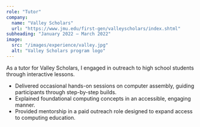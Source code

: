 ```yaml
---
role: "Tutor"
company:
  name: "Valley Scholars"
  url: "https://www.jmu.edu/first-gen/valleyscholars/index.shtml"
subheading: "January 2022 – March 2022"
image:
  src: "/images/experience/valley.jpg"
  alt: "Valley Scholars program logo"
---
```


As a tutor for Valley Scholars, I engaged in outreach to high school students through interactive lessons.  
- Delivered occasional hands-on sessions on computer assembly, guiding participants through step-by-step builds.  
- Explained foundational computing concepts in an accessible, engaging manner.  
- Provided mentorship in a paid outreach role designed to expand access to computing education.  